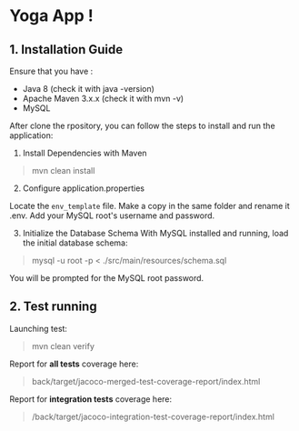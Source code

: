 # Yoga App !

## 1. Installation Guide

Ensure that you have :

- Java 8 (check it with java -version)
- Apache Maven 3.x.x (check it with mvn -v)
- MySQL

After clone the rpository, you can follow the steps to install and run the application:

1. Install Dependencies with Maven

> mvn clean install

2. Configure application.properties

Locate the `env_template` file. Make a copy in the same folder and rename it .env. Add your MySQL root's username and password.

3. Initialize the Database Schema With MySQL installed and running, load the initial database schema:

> mysql -u root -p < ./src/main/resources/schema.sql

You will be prompted for the MySQL root password.

## 2. Test running
Launching test:

> mvn clean verify

Report for **all tests** coverage here:

> back/target/jacoco-merged-test-coverage-report/index.html

Report for **integration tests** coverage here:

> /back/target/jacoco-integration-test-coverage-report/index.html
